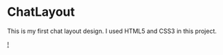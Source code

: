 # ChatLayout
 This is my first chat layout design. I used HTML5 and CSS3 in this project.

[!](https://ibb.co/HDpyMP2)
